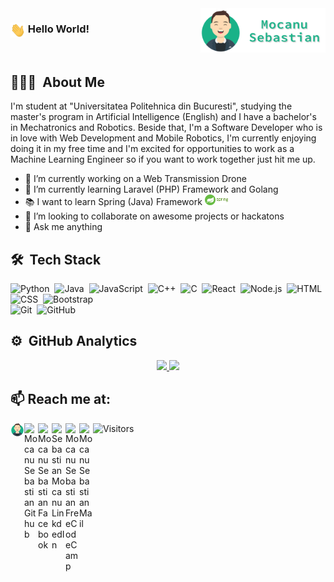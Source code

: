 <img src="https://github.com/brittleru/brittleru/blob/main/logo.png" width="200px" align="right">
  
          
### &nbsp;Hello World! <img src="https://github.com/brittleru/brittleru/blob/main/Hi.gif" width="24" height="24" align="left">

<br>

## 👨🏻‍💻 &nbsp;About Me
I'm student at "Universitatea Politehnica din Bucuresti", studying the master's program in Artificial Intelligence (English) and I have a bachelor's in Mechatronics and Robotics. Beside that, I'm a Software Developer who is in love with Web Development and Mobile Robotics, I'm currently enjoying doing it in my free time and I'm excited for opportunities to work as a Machine Learning Engineer so if you want to work together just hit me up.

- 🔭 I’m currently working on a Web Transmission Drone
- 🌱 I’m currently learning Laravel (PHP) Framework and Golang
- :books: I want to learn Spring (Java) Framework 
<code><a href="https://spring.io/" target="_blank"><img height="17px" src="https://github.com/brittleru/brittleru/blob/main/spring.png"></a></code>
- 👯 I’m looking to collaborate on awesome projects or hackatons
- 💬 Ask me anything


## 🛠 &nbsp;Tech Stack

![Python](https://img.shields.io/badge/-Python-333333?style=flat&logo=python)&nbsp;
![Java](https://img.shields.io/badge/-Java-333333?style=flat&logo=Java&logoColor=FFA518)&nbsp;
![JavaScript](https://img.shields.io/badge/-JavaScript-333333?style=flat&logo=javascript)&nbsp;
![C++](https://img.shields.io/badge/-C++-333333?style=flat&logo=C%2B%2B&logoColor=00599C)&nbsp;
![C](https://img.shields.io/badge/-C-333333?style=flat&logo=C&logoColor=A8B9CC)&nbsp;
![React](https://img.shields.io/badge/-React-333333?style=flat&logo=react)&nbsp;
![Node.js](https://img.shields.io/badge/-Node.js-333333?style=flat&logo=node.js)&nbsp;
![HTML](https://img.shields.io/badge/-HTML-333333?style=flat&logo=HTML5)&nbsp;
![CSS](https://img.shields.io/badge/-CSS-333333?style=flat&logo=CSS3&logoColor=1572B6)&nbsp;
![Bootstrap](https://img.shields.io/badge/-Bootstrap-333333?style=flat&logo=bootstrap&logoColor=563D7C)\
![Git](https://img.shields.io/badge/-Git-333333?style=flat&logo=git)&nbsp;
![GitHub](https://img.shields.io/badge/-GitHub-333333?style=flat&logo=github)&nbsp;

## ⚙️ &nbsp;GitHub Analytics

<p align="center">
<a href="https://github.com/brittleru">
  <img height="180em" src="https://github-readme-stats-eight-theta.vercel.app/api?username=brittleru&show_icons=true&theme=react&include_all_commits=true&count_private=true" />
  <img height="180em" src="https://github-readme-stats-eight-theta.vercel.app/api/top-langs/?username=brittleru&layout=compact&langs_count=8&theme=react" />
</a>
</p>


## 📫 Reach me at:
<a href="https://brittleru.github.io/sebastianmocanu/" target="_blank">
  <img align="left" alt="Mocanu Sebastian Personal Site" width="22px" src="https://github.com/brittleru/brittleru/blob/main/avatar.png" />
</a>
<a href="https://github.com/brittleru" target="_blank">
  <img align="left" alt="Mocanu Sebastian Github" width="22px" src="https://cdn.jsdelivr.net/npm/simple-icons@v3/icons/github.svg" />
</a>
<a href="https://www.facebook.com/SSeby14/" target="_blank">
  <img align="left" alt="Mocanu Sebastian Facebook" width="22px" src="https://cdn.jsdelivr.net/npm/simple-icons@v3/icons/facebook.svg" />
</a>
<a href="https://www.linkedin.com/in/sebastian-mocanu-b76a61184/" target="_blank">
  <img align="left" alt="Sebastian Mocanu LinkdedIn" width="22px" src="https://cdn.jsdelivr.net/npm/simple-icons@v3/icons/linkedin.svg" />
</a>
<a href="https://www.freecodecamp.org/brittle" target="_blank">
  <img align="left" alt="Mocanu Sebastian FreeCodeCamp" width="22px" src="https://cdn.jsdelivr.net/npm/simple-icons@v3/icons/freecodecamp.svg" />
</a>
<a href="mailto:smocanu10@yahoo.com" subject="feedback" target="_blank">
  <img align="left" alt="Mocanu Sebastian Mail" width="22px" src="https://cdn.jsdelivr.net/npm/simple-icons@v3/icons/yahoo.svg" />
</a>

![Visitors](https://komarev.com/ghpvc/?username=brittleru&color=brightgreen&style=plastic&label=Visitors)

<br />
